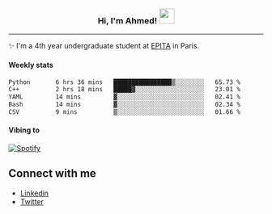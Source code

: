 <!-- Heading -->
<h3 align="center"> Hi, I'm Ahmed! <img src = "https://raw.githubusercontent.com/MartinHeinz/MartinHeinz/master/wave.gif" width = 30px></h3>

<!-- About section -->
---
✨ I'm a 4th year undergraduate student at <a href="https://www.epita.fr/en/">EPITA</a> in Paris.

<h4 align ="left"> Weekly stats </h4>

<!--START_SECTION:waka-->

```txt
Python       6 hrs 36 mins   ████████████████▒░░░░░░░░   65.73 %
C++          2 hrs 18 mins   █████▓░░░░░░░░░░░░░░░░░░░   23.01 %
YAML         14 mins         ▓░░░░░░░░░░░░░░░░░░░░░░░░   02.41 %
Bash         14 mins         ▓░░░░░░░░░░░░░░░░░░░░░░░░   02.34 %
CSV          9 mins          ▒░░░░░░░░░░░░░░░░░░░░░░░░   01.66 %
```

<!--END_SECTION:waka-->

<h4 align ="left">Vibing to</h4>

[![Spotify](https://novatorem-ten-lyart.vercel.app/api/spotify)](https://open.spotify.com/user/31knevkvll66tzc3gqtoi6ngjbre)

<!-- Connect section -->

## Connect with me
  * <a href="https://www.linkedin.com/in/ahmed-hassayoune">Linkedin</a>
  * <a href="https://twitter.com/Ahmedhassaaa">Twitter</a>

<!-- Connect section: END -->
